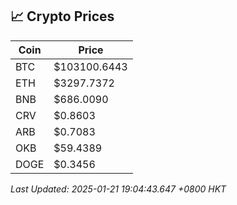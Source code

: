 ## 📈 Crypto Prices

| Coin | Price |
| ---- | ----- |
| BTC | $103100.6443 |
| ETH | $3297.7372 |
| BNB | $686.0090 |
| CRV | $0.8603 |
| ARB | $0.7083 |
| OKB | $59.4389 |
| DOGE | $0.3456 |

_Last Updated: 2025-01-21 19:04:43.647 +0800 HKT_